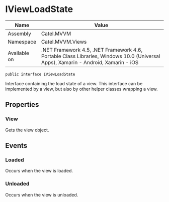 

# IViewLoadState

Name|Value
---|---
Assembly|Catel.MVVM
Namespace|Catel.MVVM.Views
Available on|.NET Framework 4.5, .NET Framework 4.6, Portable Class Libraries, Windows 10.0 (Universal Apps), Xamarin - Android, Xamarin - iOS

```
public interface IViewLoadState
```

Interface containing the load state of a view. This interface can be implemented by
    a view, but also by other helper classes wrapping a view.



## Properties

### View

Gets the view object.



## Events

### Loaded

Occurs when the view is loaded.



### Unloaded

Occurs when the view is unloaded.



